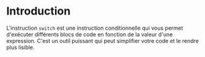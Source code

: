# Introduction

L'instruction `switch` est une instruction conditionnelle qui vous permet d'exécuter différents blocs de code en fonction de la valeur d'une expression. C'est un outil puissant qui peut simplifier votre code et le rendre plus lisible.

